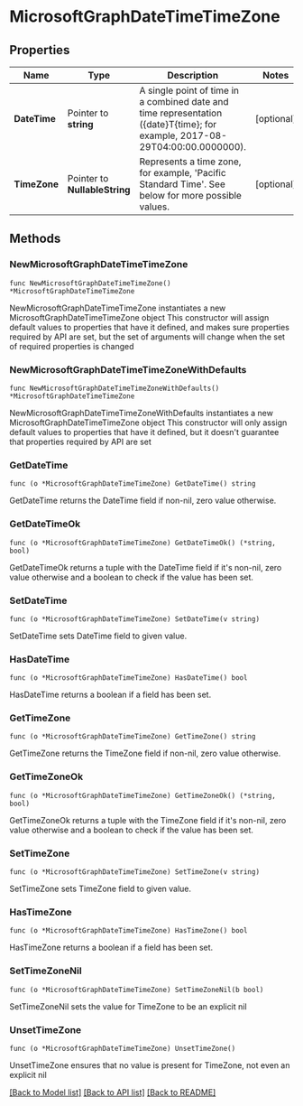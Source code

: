 # MicrosoftGraphDateTimeTimeZone

## Properties

Name | Type | Description | Notes
------------ | ------------- | ------------- | -------------
**DateTime** | Pointer to **string** | A single point of time in a combined date and time representation ({date}T{time}; for example, 2017-08-29T04:00:00.0000000). | [optional] 
**TimeZone** | Pointer to **NullableString** | Represents a time zone, for example, &#39;Pacific Standard Time&#39;. See below for more possible values. | [optional] 

## Methods

### NewMicrosoftGraphDateTimeTimeZone

`func NewMicrosoftGraphDateTimeTimeZone() *MicrosoftGraphDateTimeTimeZone`

NewMicrosoftGraphDateTimeTimeZone instantiates a new MicrosoftGraphDateTimeTimeZone object
This constructor will assign default values to properties that have it defined,
and makes sure properties required by API are set, but the set of arguments
will change when the set of required properties is changed

### NewMicrosoftGraphDateTimeTimeZoneWithDefaults

`func NewMicrosoftGraphDateTimeTimeZoneWithDefaults() *MicrosoftGraphDateTimeTimeZone`

NewMicrosoftGraphDateTimeTimeZoneWithDefaults instantiates a new MicrosoftGraphDateTimeTimeZone object
This constructor will only assign default values to properties that have it defined,
but it doesn't guarantee that properties required by API are set

### GetDateTime

`func (o *MicrosoftGraphDateTimeTimeZone) GetDateTime() string`

GetDateTime returns the DateTime field if non-nil, zero value otherwise.

### GetDateTimeOk

`func (o *MicrosoftGraphDateTimeTimeZone) GetDateTimeOk() (*string, bool)`

GetDateTimeOk returns a tuple with the DateTime field if it's non-nil, zero value otherwise
and a boolean to check if the value has been set.

### SetDateTime

`func (o *MicrosoftGraphDateTimeTimeZone) SetDateTime(v string)`

SetDateTime sets DateTime field to given value.

### HasDateTime

`func (o *MicrosoftGraphDateTimeTimeZone) HasDateTime() bool`

HasDateTime returns a boolean if a field has been set.

### GetTimeZone

`func (o *MicrosoftGraphDateTimeTimeZone) GetTimeZone() string`

GetTimeZone returns the TimeZone field if non-nil, zero value otherwise.

### GetTimeZoneOk

`func (o *MicrosoftGraphDateTimeTimeZone) GetTimeZoneOk() (*string, bool)`

GetTimeZoneOk returns a tuple with the TimeZone field if it's non-nil, zero value otherwise
and a boolean to check if the value has been set.

### SetTimeZone

`func (o *MicrosoftGraphDateTimeTimeZone) SetTimeZone(v string)`

SetTimeZone sets TimeZone field to given value.

### HasTimeZone

`func (o *MicrosoftGraphDateTimeTimeZone) HasTimeZone() bool`

HasTimeZone returns a boolean if a field has been set.

### SetTimeZoneNil

`func (o *MicrosoftGraphDateTimeTimeZone) SetTimeZoneNil(b bool)`

 SetTimeZoneNil sets the value for TimeZone to be an explicit nil

### UnsetTimeZone
`func (o *MicrosoftGraphDateTimeTimeZone) UnsetTimeZone()`

UnsetTimeZone ensures that no value is present for TimeZone, not even an explicit nil

[[Back to Model list]](../README.md#documentation-for-models) [[Back to API list]](../README.md#documentation-for-api-endpoints) [[Back to README]](../README.md)


